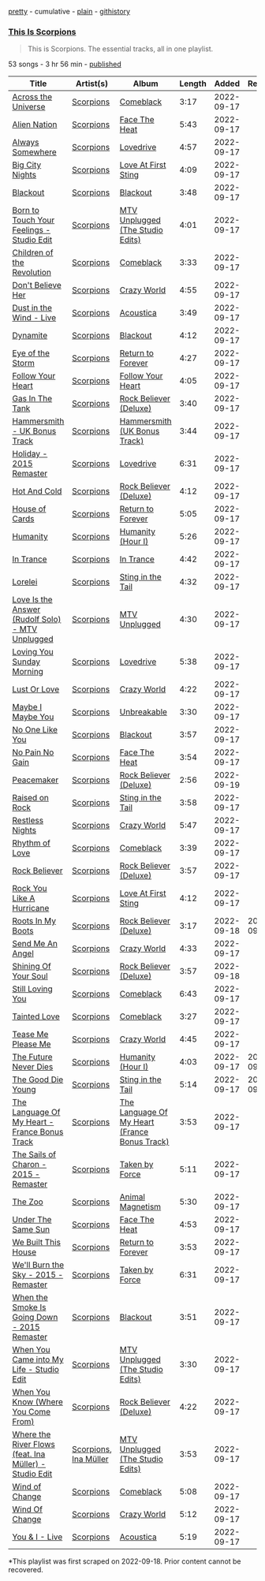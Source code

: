 [pretty](/playlists/pretty/37i9dQZF1DZ06evO1cSzqU.md) - cumulative - [plain](/playlists/plain/37i9dQZF1DZ06evO1cSzqU) - [githistory](https://github.githistory.xyz/mackorone/spotify-playlist-archive/blob/main/playlists/plain/37i9dQZF1DZ06evO1cSzqU)

### [This Is Scorpions](https://open.spotify.com/playlist/37i9dQZF1DZ06evO1cSzqU)

> This is Scorpions\. The essential tracks, all in one playlist.

53 songs - 3 hr 56 min - [published](https://open.spotify.com/playlist/6E9edSMK1fl3XL7ta4oPPS)

| Title | Artist(s) | Album | Length | Added | Removed |
|---|---|---|---|---|---|
| [Across the Universe](https://open.spotify.com/track/0EOo4bO2Oiido5FnB7mVFN) | [Scorpions](https://open.spotify.com/artist/27T030eWyCQRmDyuvr1kxY) | [Comeblack](https://open.spotify.com/album/4vQ96yyyYbaeTQujH3iTtd) | 3:17 | 2022-09-17 |  |
| [Alien Nation](https://open.spotify.com/track/6fNGyaXIolVXwKH9C1Ew8k) | [Scorpions](https://open.spotify.com/artist/27T030eWyCQRmDyuvr1kxY) | [Face The Heat](https://open.spotify.com/album/1SkW9MEOK2qqY8bWTAu2Q0) | 5:43 | 2022-09-17 |  |
| [Always Somewhere](https://open.spotify.com/track/6Ok4D4w117mSi9OP8tmrpg) | [Scorpions](https://open.spotify.com/artist/27T030eWyCQRmDyuvr1kxY) | [Lovedrive](https://open.spotify.com/album/7aIgGWlHdcPXOfONtXVliK) | 4:57 | 2022-09-17 |  |
| [Big City Nights](https://open.spotify.com/track/5LDZbklcDwQeeScf7dUlo4) | [Scorpions](https://open.spotify.com/artist/27T030eWyCQRmDyuvr1kxY) | [Love At First Sting](https://open.spotify.com/album/71cfSO0iO1fjgQLEb3Wc6C) | 4:09 | 2022-09-17 |  |
| [Blackout](https://open.spotify.com/track/15RpfmFhrE5RRkf4vZ6kZu) | [Scorpions](https://open.spotify.com/artist/27T030eWyCQRmDyuvr1kxY) | [Blackout](https://open.spotify.com/album/6x75r5C54z1quun86Bbqbr) | 3:48 | 2022-09-17 |  |
| [Born to Touch Your Feelings \- Studio Edit](https://open.spotify.com/track/2zx0Fenu8cjtt3d8llIokv) | [Scorpions](https://open.spotify.com/artist/27T030eWyCQRmDyuvr1kxY) | [MTV Unplugged \(The Studio Edits\)](https://open.spotify.com/album/0qnfKJaZ29PXoBeMIuUkrb) | 4:01 | 2022-09-17 |  |
| [Children of the Revolution](https://open.spotify.com/track/4D3er4MMJDsRR2Oj6ESWM1) | [Scorpions](https://open.spotify.com/artist/27T030eWyCQRmDyuvr1kxY) | [Comeblack](https://open.spotify.com/album/4vQ96yyyYbaeTQujH3iTtd) | 3:33 | 2022-09-17 |  |
| [Don't Believe Her](https://open.spotify.com/track/6mPsYhcy0UIScC4YyekLr0) | [Scorpions](https://open.spotify.com/artist/27T030eWyCQRmDyuvr1kxY) | [Crazy World](https://open.spotify.com/album/3dLKM8bD8R3H3XnSOXGjTF) | 4:55 | 2022-09-17 |  |
| [Dust in the Wind \- Live](https://open.spotify.com/track/2goTjpiBRV0qd2gZrAtpIZ) | [Scorpions](https://open.spotify.com/artist/27T030eWyCQRmDyuvr1kxY) | [Acoustica](https://open.spotify.com/album/6VOsm3ABkYoOnJFHo4iG6q) | 3:49 | 2022-09-17 |  |
| [Dynamite](https://open.spotify.com/track/07DwrW1JxiMkEF4scxwdSa) | [Scorpions](https://open.spotify.com/artist/27T030eWyCQRmDyuvr1kxY) | [Blackout](https://open.spotify.com/album/6x75r5C54z1quun86Bbqbr) | 4:12 | 2022-09-17 |  |
| [Eye of the Storm](https://open.spotify.com/track/073HHIdnCp8rw97LyNl73Q) | [Scorpions](https://open.spotify.com/artist/27T030eWyCQRmDyuvr1kxY) | [Return to Forever](https://open.spotify.com/album/0RusB2gbtyrdcHEymyycdO) | 4:27 | 2022-09-17 |  |
| [Follow Your Heart](https://open.spotify.com/track/1EJZQ6uhrvl4JtoKn7RKFd) | [Scorpions](https://open.spotify.com/artist/27T030eWyCQRmDyuvr1kxY) | [Follow Your Heart](https://open.spotify.com/album/5rfBRcpVDCAMKA58iLabeB) | 4:05 | 2022-09-17 |  |
| [Gas In The Tank](https://open.spotify.com/track/4tmdn5RO21dIT95GwRSH7Z) | [Scorpions](https://open.spotify.com/artist/27T030eWyCQRmDyuvr1kxY) | [Rock Believer \(Deluxe\)](https://open.spotify.com/album/3buy6DvCMUseqKyEC4RI4g) | 3:40 | 2022-09-17 |  |
| [Hammersmith \- UK Bonus Track](https://open.spotify.com/track/6k9LUdX6Tf4ZY8xqb2cE1q) | [Scorpions](https://open.spotify.com/artist/27T030eWyCQRmDyuvr1kxY) | [Hammersmith \(UK Bonus Track\)](https://open.spotify.com/album/4iNZZ3NSc0FIlfJ9j88KdR) | 3:44 | 2022-09-17 |  |
| [Holiday \- 2015 Remaster](https://open.spotify.com/track/32DYxkf7ZLJrsm5JacvF3Y) | [Scorpions](https://open.spotify.com/artist/27T030eWyCQRmDyuvr1kxY) | [Lovedrive](https://open.spotify.com/album/1KWIRGaeCscnnFmZUfbYDj) | 6:31 | 2022-09-17 |  |
| [Hot And Cold](https://open.spotify.com/track/2DxARJkZfLNNlXkmro2jIw) | [Scorpions](https://open.spotify.com/artist/27T030eWyCQRmDyuvr1kxY) | [Rock Believer \(Deluxe\)](https://open.spotify.com/album/3buy6DvCMUseqKyEC4RI4g) | 4:12 | 2022-09-17 |  |
| [House of Cards](https://open.spotify.com/track/1MAYOJYnihOZr8fZuMv3HD) | [Scorpions](https://open.spotify.com/artist/27T030eWyCQRmDyuvr1kxY) | [Return to Forever](https://open.spotify.com/album/0RusB2gbtyrdcHEymyycdO) | 5:05 | 2022-09-17 |  |
| [Humanity](https://open.spotify.com/track/1PbL8RWQlpPRIVAk8by05R) | [Scorpions](https://open.spotify.com/artist/27T030eWyCQRmDyuvr1kxY) | [Humanity \(Hour I\)](https://open.spotify.com/album/4a8dsVJekhZm9CRRVWLHuJ) | 5:26 | 2022-09-17 |  |
| [In Trance](https://open.spotify.com/track/3Uj7svpwqeaJsDtJAaKTTh) | [Scorpions](https://open.spotify.com/artist/27T030eWyCQRmDyuvr1kxY) | [In Trance](https://open.spotify.com/album/0eBIiRB7ZTrtUhnQ6efJSO) | 4:42 | 2022-09-17 |  |
| [Lorelei](https://open.spotify.com/track/6mwS9ssEVKK7dmVVXwpbv7) | [Scorpions](https://open.spotify.com/artist/27T030eWyCQRmDyuvr1kxY) | [Sting in the Tail](https://open.spotify.com/album/3n2WzsBMJtfoV1kYIQZOLj) | 4:32 | 2022-09-17 |  |
| [Love Is the Answer \(Rudolf Solo\) \- MTV Unplugged](https://open.spotify.com/track/2TNsNH1y4Y8mTgGLLEx71a) | [Scorpions](https://open.spotify.com/artist/27T030eWyCQRmDyuvr1kxY) | [MTV Unplugged](https://open.spotify.com/album/7HUFiEGHoty4bhJetqJa3h) | 4:30 | 2022-09-17 |  |
| [Loving You Sunday Morning](https://open.spotify.com/track/3cP1PTtWpmft6mIXeZaRpS) | [Scorpions](https://open.spotify.com/artist/27T030eWyCQRmDyuvr1kxY) | [Lovedrive](https://open.spotify.com/album/7aIgGWlHdcPXOfONtXVliK) | 5:38 | 2022-09-17 |  |
| [Lust Or Love](https://open.spotify.com/track/5hK124LRx0p5MVtvSLlyP6) | [Scorpions](https://open.spotify.com/artist/27T030eWyCQRmDyuvr1kxY) | [Crazy World](https://open.spotify.com/album/3dLKM8bD8R3H3XnSOXGjTF) | 4:22 | 2022-09-17 |  |
| [Maybe I Maybe You](https://open.spotify.com/track/6uQtaWpr6Z1gjFDfsZKXjl) | [Scorpions](https://open.spotify.com/artist/27T030eWyCQRmDyuvr1kxY) | [Unbreakable](https://open.spotify.com/album/2O3fcesMwLORDJZ8usRZuJ) | 3:30 | 2022-09-17 |  |
| [No One Like You](https://open.spotify.com/track/26fZwf1ImE4aUJ4XaqOkUg) | [Scorpions](https://open.spotify.com/artist/27T030eWyCQRmDyuvr1kxY) | [Blackout](https://open.spotify.com/album/6x75r5C54z1quun86Bbqbr) | 3:57 | 2022-09-17 |  |
| [No Pain No Gain](https://open.spotify.com/track/1sVtCOmdRKyXQZmoS5psN7) | [Scorpions](https://open.spotify.com/artist/27T030eWyCQRmDyuvr1kxY) | [Face The Heat](https://open.spotify.com/album/1SkW9MEOK2qqY8bWTAu2Q0) | 3:54 | 2022-09-17 |  |
| [Peacemaker](https://open.spotify.com/track/1YjOclLzSa0IhjGmjgDseT) | [Scorpions](https://open.spotify.com/artist/27T030eWyCQRmDyuvr1kxY) | [Rock Believer \(Deluxe\)](https://open.spotify.com/album/3buy6DvCMUseqKyEC4RI4g) | 2:56 | 2022-09-19 |  |
| [Raised on Rock](https://open.spotify.com/track/21wukp6132v5Y165Lxg17H) | [Scorpions](https://open.spotify.com/artist/27T030eWyCQRmDyuvr1kxY) | [Sting in the Tail](https://open.spotify.com/album/3n2WzsBMJtfoV1kYIQZOLj) | 3:58 | 2022-09-17 |  |
| [Restless Nights](https://open.spotify.com/track/6zmFoe68ejOMgw0XHDh9db) | [Scorpions](https://open.spotify.com/artist/27T030eWyCQRmDyuvr1kxY) | [Crazy World](https://open.spotify.com/album/3dLKM8bD8R3H3XnSOXGjTF) | 5:47 | 2022-09-17 |  |
| [Rhythm of Love](https://open.spotify.com/track/3VDfLfd7lfCU3MTIXNqfR3) | [Scorpions](https://open.spotify.com/artist/27T030eWyCQRmDyuvr1kxY) | [Comeblack](https://open.spotify.com/album/4vQ96yyyYbaeTQujH3iTtd) | 3:39 | 2022-09-17 |  |
| [Rock Believer](https://open.spotify.com/track/2aTfmRBiYginQLFD4e5cie) | [Scorpions](https://open.spotify.com/artist/27T030eWyCQRmDyuvr1kxY) | [Rock Believer \(Deluxe\)](https://open.spotify.com/album/3buy6DvCMUseqKyEC4RI4g) | 3:57 | 2022-09-17 |  |
| [Rock You Like A Hurricane](https://open.spotify.com/track/58XWGx7KNNkKneHdprcprX) | [Scorpions](https://open.spotify.com/artist/27T030eWyCQRmDyuvr1kxY) | [Love At First Sting](https://open.spotify.com/album/71cfSO0iO1fjgQLEb3Wc6C) | 4:12 | 2022-09-17 |  |
| [Roots In My Boots](https://open.spotify.com/track/4LWxZ4E5BPimogTZdi5CrB) | [Scorpions](https://open.spotify.com/artist/27T030eWyCQRmDyuvr1kxY) | [Rock Believer \(Deluxe\)](https://open.spotify.com/album/3buy6DvCMUseqKyEC4RI4g) | 3:17 | 2022-09-18 | 2022-09-20 |
| [Send Me An Angel](https://open.spotify.com/track/1bKQ48M9onID2kbSpRy8kK) | [Scorpions](https://open.spotify.com/artist/27T030eWyCQRmDyuvr1kxY) | [Crazy World](https://open.spotify.com/album/3dLKM8bD8R3H3XnSOXGjTF) | 4:33 | 2022-09-17 |  |
| [Shining Of Your Soul](https://open.spotify.com/track/3D0JskXs8rv4NGAO6nhkI3) | [Scorpions](https://open.spotify.com/artist/27T030eWyCQRmDyuvr1kxY) | [Rock Believer \(Deluxe\)](https://open.spotify.com/album/3buy6DvCMUseqKyEC4RI4g) | 3:57 | 2022-09-18 |  |
| [Still Loving You](https://open.spotify.com/track/0RdUX4WE0fO30VnlUbDVL6) | [Scorpions](https://open.spotify.com/artist/27T030eWyCQRmDyuvr1kxY) | [Comeblack](https://open.spotify.com/album/4vQ96yyyYbaeTQujH3iTtd) | 6:43 | 2022-09-17 |  |
| [Tainted Love](https://open.spotify.com/track/1abFEUbbAk8kQNOzy301Qt) | [Scorpions](https://open.spotify.com/artist/27T030eWyCQRmDyuvr1kxY) | [Comeblack](https://open.spotify.com/album/4vQ96yyyYbaeTQujH3iTtd) | 3:27 | 2022-09-17 |  |
| [Tease Me Please Me](https://open.spotify.com/track/2QpY0RaiEsfiguZZRcMWo0) | [Scorpions](https://open.spotify.com/artist/27T030eWyCQRmDyuvr1kxY) | [Crazy World](https://open.spotify.com/album/3dLKM8bD8R3H3XnSOXGjTF) | 4:45 | 2022-09-17 |  |
| [The Future Never Dies](https://open.spotify.com/track/4O9w9kufIaWXCOzKzzInmw) | [Scorpions](https://open.spotify.com/artist/27T030eWyCQRmDyuvr1kxY) | [Humanity \(Hour I\)](https://open.spotify.com/album/4a8dsVJekhZm9CRRVWLHuJ) | 4:03 | 2022-09-17 | 2022-09-19 |
| [The Good Die Young](https://open.spotify.com/track/2a29hcaZHQu1hQGeObMPuP) | [Scorpions](https://open.spotify.com/artist/27T030eWyCQRmDyuvr1kxY) | [Sting in the Tail](https://open.spotify.com/album/3n2WzsBMJtfoV1kYIQZOLj) | 5:14 | 2022-09-17 | 2022-09-20 |
| [The Language Of My Heart \- France Bonus Track](https://open.spotify.com/track/4anwYZI6i9l5xi8caRrbo3) | [Scorpions](https://open.spotify.com/artist/27T030eWyCQRmDyuvr1kxY) | [The Language Of My Heart \(France Bonus Track\)](https://open.spotify.com/album/0Kmho2vdfbGmfJyyUesNoW) | 3:53 | 2022-09-17 |  |
| [The Sails of Charon \- 2015 \- Remaster](https://open.spotify.com/track/0KmJAc7tRRI3hWM7A0Ejtk) | [Scorpions](https://open.spotify.com/artist/27T030eWyCQRmDyuvr1kxY) | [Taken by Force](https://open.spotify.com/album/4x60lguRLWOMppq1d5rwGK) | 5:11 | 2022-09-17 |  |
| [The Zoo](https://open.spotify.com/track/0YpmF3aZXOIuyi8itZbpkp) | [Scorpions](https://open.spotify.com/artist/27T030eWyCQRmDyuvr1kxY) | [Animal Magnetism](https://open.spotify.com/album/0P074q35RL8oUOpKsHJd07) | 5:30 | 2022-09-17 |  |
| [Under The Same Sun](https://open.spotify.com/track/0NHBt8bp6tloebOWV3U3fN) | [Scorpions](https://open.spotify.com/artist/27T030eWyCQRmDyuvr1kxY) | [Face The Heat](https://open.spotify.com/album/1SkW9MEOK2qqY8bWTAu2Q0) | 4:53 | 2022-09-17 |  |
| [We Built This House](https://open.spotify.com/track/3A4IneIM1MdcmW0ZuV8ZYg) | [Scorpions](https://open.spotify.com/artist/27T030eWyCQRmDyuvr1kxY) | [Return to Forever](https://open.spotify.com/album/0RusB2gbtyrdcHEymyycdO) | 3:53 | 2022-09-17 |  |
| [We'll Burn the Sky \- 2015 \- Remaster](https://open.spotify.com/track/05aYS67B9WxWDA5ZWVkvCf) | [Scorpions](https://open.spotify.com/artist/27T030eWyCQRmDyuvr1kxY) | [Taken by Force](https://open.spotify.com/album/4x60lguRLWOMppq1d5rwGK) | 6:31 | 2022-09-17 |  |
| [When the Smoke Is Going Down \- 2015 Remaster](https://open.spotify.com/track/5CdbSPuZdIKFm5e0TUDJD8) | [Scorpions](https://open.spotify.com/artist/27T030eWyCQRmDyuvr1kxY) | [Blackout](https://open.spotify.com/album/5FdpusvFzKwUmygqmgDzKG) | 3:51 | 2022-09-17 |  |
| [When You Came into My Life \- Studio Edit](https://open.spotify.com/track/66kO1Sr99392GvDZWKdCiv) | [Scorpions](https://open.spotify.com/artist/27T030eWyCQRmDyuvr1kxY) | [MTV Unplugged \(The Studio Edits\)](https://open.spotify.com/album/0qnfKJaZ29PXoBeMIuUkrb) | 3:30 | 2022-09-17 |  |
| [When You Know \(Where You Come From\)](https://open.spotify.com/track/4cXLQrYdvNNRGg6fpCxWT2) | [Scorpions](https://open.spotify.com/artist/27T030eWyCQRmDyuvr1kxY) | [Rock Believer \(Deluxe\)](https://open.spotify.com/album/3buy6DvCMUseqKyEC4RI4g) | 4:22 | 2022-09-17 |  |
| [Where the River Flows \(feat\. Ina Müller\) \- Studio Edit](https://open.spotify.com/track/0uAaH1DhDFg2rumxVT2X1q) | [Scorpions](https://open.spotify.com/artist/27T030eWyCQRmDyuvr1kxY), [Ina Müller](https://open.spotify.com/artist/4sX5aHE7Jnbl4bTrah2aDu) | [MTV Unplugged \(The Studio Edits\)](https://open.spotify.com/album/0qnfKJaZ29PXoBeMIuUkrb) | 3:53 | 2022-09-17 |  |
| [Wind of Change](https://open.spotify.com/track/5WSsTyBvMEFG3ac6JKb9gY) | [Scorpions](https://open.spotify.com/artist/27T030eWyCQRmDyuvr1kxY) | [Comeblack](https://open.spotify.com/album/4vQ96yyyYbaeTQujH3iTtd) | 5:08 | 2022-09-17 |  |
| [Wind Of Change](https://open.spotify.com/track/3ovjw5HZZv43SxTwApooCM) | [Scorpions](https://open.spotify.com/artist/27T030eWyCQRmDyuvr1kxY) | [Crazy World](https://open.spotify.com/album/3dLKM8bD8R3H3XnSOXGjTF) | 5:12 | 2022-09-17 |  |
| [You & I \- Live](https://open.spotify.com/track/1Ovgu7X7u8zYoURU62ESmu) | [Scorpions](https://open.spotify.com/artist/27T030eWyCQRmDyuvr1kxY) | [Acoustica](https://open.spotify.com/album/6VOsm3ABkYoOnJFHo4iG6q) | 5:19 | 2022-09-17 |  |

\*This playlist was first scraped on 2022-09-18. Prior content cannot be recovered.
